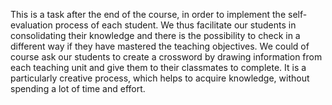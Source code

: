 This is a task after the end of the course, in order to implement the self-evaluation process of each student. We thus facilitate our students in consolidating their knowledge and there is the possibility to check in a different way if they have mastered the teaching objectives.
We could of course ask our students to create a crossword by drawing information from each teaching unit and give them to their classmates to complete. It is a particularly creative process, which helps to acquire knowledge, without spending a lot of time and effort.
